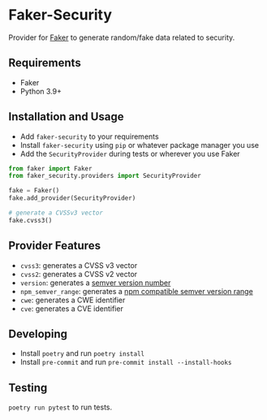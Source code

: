 # Faker-Security

Provider for [Faker](https://github.com/joke2k/faker)
to generate random/fake data related to security.

## Requirements

- Faker
- Python 3.9+

## Installation and Usage

- Add `faker-security` to your requirements
- Install `faker-security` using `pip` or whatever package manager you use
- Add the `SecurityProvider` during tests or wherever you use Faker

```python
from faker import Faker
from faker_security.providers import SecurityProvider

fake = Faker()
fake.add_provider(SecurityProvider)

# generate a CVSSv3 vector
fake.cvss3()
```

## Provider Features

- `cvss3`: generates a CVSS v3 vector
- `cvss2`: generates a CVSS v2 vector
- `version`: generates a [semver version number](https://semver.org/)
- `npm_semver_range`: generates a [npm compatible semver version range](https://docs.npmjs.com/about-semantic-versioning)
- `cwe`: generates a CWE identifier
- `cve`: generates a CVE identifier

## Developing

- Install `poetry` and run `poetry install`
- Install `pre-commit` and run `pre-commit install --install-hooks`

## Testing

`poetry run pytest` to run tests.

